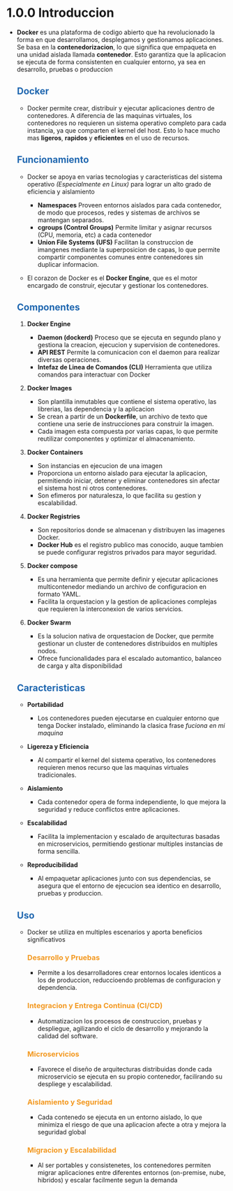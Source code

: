 # 1.0.0 Introduccion

* **Docker** es una plataforma de codigo abierto que ha revolucionado la forma  en que desarrollamos, desplegamos y gestionamos aplicaciones. Se basa en la **contenedorizacion**, lo que significa que empaqueta en una unidad aislada llamada **contenedor**. Esto garantiza que la aplicacion se ejecuta de forma consistenten en cualquier entorno, ya sea en desarrollo, pruebas o produccion

    ## <span style="color:#2168b0">Docker</span>

    * Docker permite crear, distribuir y ejecutar aplicaciones dentro de contenedores. A diferencia de las maquinas virtuales, los contenedores no requieren un sistema operativo completo para cada instancia, ya que comparten el kernel del host. Esto lo hace mucho mas **ligeros**, **rapidos** y **eficientes** en el uso de recursos.
    
    ## <span style="color:#2168b0">Funcionamiento</span>
    
    * Docker se apoya en varias tecnologias y caracteristicas del sistema operativo *(Especialmente en Linux)* para lograr un alto grado de eficiencia y aislamiento
        * **Namespaces** Proveen entornos aislados para cada contenedor, de modo que procesos, redes y sistemas de archivos se mantengan separados.
        * **cgroups (Control Groups)** Permite limitar y asignar recursos (CPU, memoria, etc) a cada contenedor
        * **Union File Systems (UFS)** Facilitan la construccion de imangenes mediante la superposicion de capas, lo que permite compartir componentes comunes entre contenedores sin duplicar informacion.
        
    * El corazon de Docker es el **Docker Engine**, que es el motor encargado de construir, ejecutar y gestionar los contenedores.
    
    ## <span style="color:#2168b0">Componentes</span>
    
    1. **Docker Engine**

        * **Daemon (dockerd)** Proceso que se ejecuta en segundo plano y gestiona la creacion, ejecucion y supervision de contenedores.
        * **API REST** Permite la comunicacion con el daemon para realizar diversas operaciones.
        * **Intefaz de Linea de Comandos (CLI)** Herramienta que utiliza comandos para interactuar con Docker
       
    2. **Docker Images**
    
        * Son plantilla inmutables que contiene el sistema operativo, las librerias, las dependencia y la aplicacion
        * Se crean a partir de un **Dockerfile**, un archivo de texto que contiene una serie de instrucciones para construir la imagen.
        * Cada imagen esta compuesta por varias capas, lo que permite reutilizar componentes y optimizar el almacenamiento.
        
    3. **Docker Containers**

        * Son instancias en ejecucion de una imagen
        * Proporciona un entorno aislado para ejecutar la aplicacion, permitiendo iniciar, detener y eliminar contenedores sin afectar el sistema host ni otros contenedores.
        * Son efimeros por naturalesza, lo que facilita su gestion y escalabilidad.
        
    4. **Docker Registries**
    
        * Son repositorios donde se almacenan y distribuyen las imagenes Docker.
        * **Docker Hub** es el registro publico mas conocido, auque tambien se puede configurar registros privados para mayor seguridad.
        
    5. **Docker compose**
        
        * Es una herramienta que permite definir y ejecutar aplicaciones multicontenedor mediando un archivo de configuracion en formato YAML.
        * Facilita la orquestacion y la gestion de aplicaciones complejas que requieren la interconexion de varios servicios.
        
    6. **Docker Swarm**
    
        * Es la solucion nativa de orquestacion de Docker, que permite gestionar un cluster de contenedores distribuidos en multiples nodos.
        * Ofrece funcionalidades para el escalado automantico, balanceo de carga y alta disponibilidad
        
    ## <span style="color:#2168b0">Caracteristicas</span>
    
    * **Portabilidad**
        * Los contenedores pueden ejecutarse en cualquier entorno que tenga Docker instalado, eliminando la clasica frase *fuciona en mi maquina*

    * **Ligereza y Eficiencia**
        * Al compartir el kernel del sistema operativo, los contenedores requieren menos recurso que las maquinas virtuales tradicionales.
       
    * **Aislamiento**
        * Cada contenedor opera de forma independiente, lo que mejora la seguridad y reduce conflictos entre aplicaciones.
        
    * **Escalabilidad**
        * Facilita la implementacion y escalado de arquitecturas basadas en microservicios, permitiendo gestionar multiples instancias de forma sencilla.
        
    * **Reproducibilidad** 
        * Al empaquetar aplicaciones junto con sus dependencias, se asegura que el entorno de ejecucion sea identico  en desarrollo, pruebas y produccion.
        
    ## <span style="color:#2168b0">Uso</span>
    
    * Docker se utiliza en multiples escenarios y aporta beneficios significativos
    
        ### <span style="color:#f39921">Desarrollo y Pruebas </span>                 
        
        * Permite a los desarrolladores crear entornos locales identicos a los de produccion, reduccioendo problemas de configuracion y dependencia.
        
        ### <span style="color:#f39921">Integracion y Entrega Continua (CI/CD)</span>
   
        * Automatizacion los procesos de construccion, pruebas y despliegue, agilizando el ciclo de desarrollo y mejorando la calidad del software.
        
        ### <span style="color:#f39921">Microservicios</span>
        
        * Favorece el diseño de arquitecturas distribuidas donde cada microservicio se ejecuta en su propio contenedor, facilirando su despliege y escalabilidad.
        
        ### <span style="color:#f39921">Aislamiento y Seguridad</span>
        
        * Cada contenedo se ejecuta en un entorno aislado, lo que minimiza el riesgo de que una aplicacion afecte a otra y mejora la seguridad global
        
        ### <span style="color:#f39921">Migracion y Escalabilidad</span>
        
        * Al ser portables y consistenetes, los contenedores permiten migrar aplicaciones entre diferentes entornos (on-premise, nube, hibridos) y escalar facilmente segun la demanda
        


    